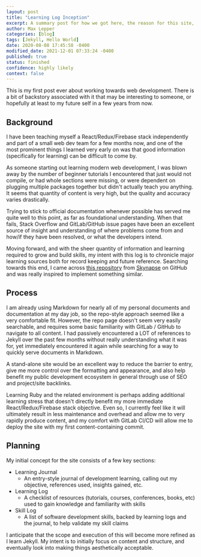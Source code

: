 ```yaml
---
layout: post
title: "Learning Log Inception"
excerpt: A summary post for how we got here, the reason for this site, and my hopes for how it develops
author: Max Lepper
categories: [blog]
tags: [Jekyll, Hello World]
date: 2020-08-08 17:45:58 -0400
modified_date: 2021-12-01 07:33:24 -0400
published: true
status: finished
confidence: highly likely
context: false
---
```


This is my first post ever about working towards web development. There is a bit of backstory associated with it that may be interesting to someone, or hopefully at least to my future self in a few years from now.

## Background

I have been teaching myself a React/Redux/Firebase stack independently and part of a small web dev team for a few months now, and one of the most prominent things I learned very early on was that good information (specifically for learning) can be difficult to come by.

As someone starting out learning modern web development, I was blown away by the number of beginner tutorials I encountered that just would not compile, or had whole sections were missing, or were dependent on plugging multiple packages together but didn't actually teach you anything. It seems that quantity of content is very high, but the quality and accuracy varies drastically.

Trying to stick to official documentation whenever possible has served me quite well to this point, as far as foundational understanding. When that fails, Stack Overflow and GitLab/GitHub issue pages have been an excellent source of insight and understanding of where problems come from and how/if they have been resolved, or what the developers intend.

Moving forward, and with the sheer quantity of information and learning required to grow and build skills, my intent with this log is to chronicle major learning sources both for record keeping and future reference. Searching towards this end, I came across [this repository](https://github.com/Syknapse/My-Learning-Tracker) from [Skynapse](https://github.com/Syknapse) on GitHub and was really inspired to implement something similar.

## Process

I am already using Markdown for nearly all of my personal documents and documentation at my day job, so the repo-style approach seemed like a very comfortable fit. However, the repo page doesn't seem very easily searchable, and requires some basic familiarity with GitLab / GitHub to navigate to all content. I had passively encountered a LOT of references to Jekyll over the past few months without really understanding what it was for, yet immediately encountered it again while searching for a way to quickly serve documents in Markdown.

A stand-alone site would be an excellent way to reduce the barrier to entry, give me more control over the formatting and appearance, and also help benefit my public development ecosystem in general through use of SEO and project/site backlinks.

Learning Ruby and the related environment is perhaps adding additional learning stress that doesn't directly benefit my more immediate React/Redux/Firebase stack objective. Even so, I currently feel like it will ultimately result in less maintenance and overhead and allow me to very rapidly produce content, and my comfort with GitLab CI/CD will allow me to deploy the site with my first content-containing commit.

## Planning

My initial concept for the site consists of a few key sections:

- Learning Journal
  - An entry-style journal of development learning, calling out my objective, references used, insights gained, etc.
- Learning Log
  - A checklist of resources (tutorials, courses, conferences, books, etc) used to gain knowledge and familiarity with skills
- Skill Log
  - A list of software development skills, backed by learning logs and the journal, to help validate my skill claims

I anticipate that the scope and execution of this will become more refined as I learn Jekyll. My intent is to initially focus on content and structure, and eventually look into making things aesthetically acceptable.
